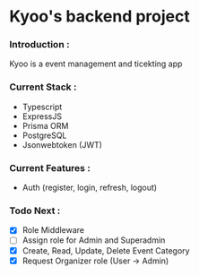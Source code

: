 # Kyoo's backend project

### Introduction :
Kyoo is a event management and ticekting app

### Current Stack :
- Typescript
- ExpressJS
- Prisma ORM
- PostgreSQL
- Jsonwebtoken (JWT)

### Current Features :
- Auth (register, login, refresh, logout)

### Todo Next :
- [x] Role Middleware
- [ ] Assign role for Admin and Superadmin
- [x] Create, Read, Update, Delete Event Category
- [x] Request Organizer role (User -> Admin)